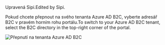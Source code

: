 <span data-ttu-id="743e0-101">Upravená Sipi.</span><span class="sxs-lookup"><span data-stu-id="743e0-101">Edited by Sipi.</span></span>

<span data-ttu-id="743e0-102">Pokud chcete přepnout na svého tenanta Azure AD B2C, vyberte adresář B2C v pravém horním rohu portálu.</span><span class="sxs-lookup"><span data-stu-id="743e0-102">To switch to your Azure AD B2C tenant, select the B2C directory in the top-right corner of the portal.</span></span>

![Přepnutí na tenanta Azure AD B2C](./media/active-directory-b2c-switch-b2c-tenant/switch-to-b2c-tenant.png)
